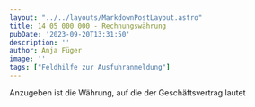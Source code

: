 ```yaml
---
layout: "../../layouts/MarkdownPostLayout.astro"
title: 14 05 000 000 - Rechnungswährung
pubDate: '2023-09-20T13:31:50'
description: ''
author: Anja Füger
image: ''
tags: ["Feldhilfe zur Ausfuhranmeldung"]
---
```


Anzugeben ist die Währung, auf die der Geschäftsvertrag lautet